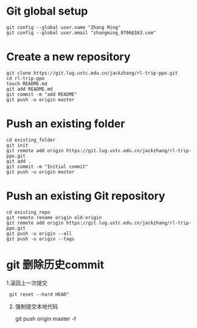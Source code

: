 # Git global setup
```
git config --global user.name "Zhang Ming"
git config --global user.email "zhangming_0706@163.com"
```

# Create a new repository
```
git clone https://git.lug.ustc.edu.cn/jackzhang/rl-trip-ppo.git
cd rl-trip-ppo
touch README.md
git add README.md
git commit -m "add README"
git push -u origin master
```

# Push an existing folder
```
cd existing_folder
git init
git remote add origin https://git.lug.ustc.edu.cn/jackzhang/rl-trip-ppo.git
git add .
git commit -m "Initial commit"
git push -u origin master
```
# Push an existing Git repository

```
cd existing_repo
git remote rename origin old-origin
git remote add origin https://git.lug.ustc.edu.cn/jackzhang/rl-trip-ppo.git
git push -u origin --all
git push -u origin --tags
```
# git 删除历史commit

  1.滚回上一次提交
  
     git reset --hard HEAD^
    
  2. 强制提交本地代码
  
     git push origin master -f

